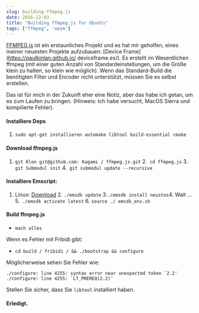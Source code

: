 ```yaml
---
slug: building-ffmpeg.js
date: 2016-12-03
title: "Building ffmpeg.js for Ubuntu"
tags: ["ffmpeg", 'wasm']
---
```



[FFMPEG.js](https://github.com/Kagami/ffmpeg.js) ist ein erstaunliches Projekt und es hat mir geholfen, eines meiner neuesten Projekte aufzubauen: [Device Frame](https://paulkinlan.github.io/ deviceframe.es/). Es erstellt im Wesentlichen ffmpeg (mit einer guten Anzahl von Standardeinstellungen, um die Größe klein zu halten, so klein wie möglich). Wenn das Standard-Build die benötigten Filter und Encoder nicht unterstützt, müssen Sie es selbst erstellen.

Das ist für mich in der Zukunft eher eine Notiz, aber das habe ich getan, um es zum Laufen zu bringen. (Hinweis: Ich habe versucht, MacOS Sierra und kompilierte Fehler).

#### Installiere Deps

1. `sudo apt-get installieren automake libtool build-essential cmake`



#### Download ffmpeg.js

1. `git Klon git@github.com: Kagami / ffmpeg.js.git` 2.` cd ffmpeg.js` 3. `git Submodul init` 4.` git submodul update --recursive`



#### Installiere Emscript:

1. Linux: [Download](https://s3.amazonaws.com/mozilla-games/emscripten/releases/emsdk-portable.tar.gz) 2. `./emsdk update` 3.` ./emsdk install neustes `4. Wait ... 5.` ./emsdk activate latest` 6. `source ./ emsdk_env.sh`

#### Build ffmpeg.js

* `mach alles`

Wenn es Fehler mit Fribidi gibt:

* `cd build / fribidi / && ./bootstrap && configure`

Möglicherweise sehen Sie Fehler wie:


```shell
./configure: line 4255: syntax error near unexpected token `2.2'
./configure: line 4255: `LT_PREREQ(2.2)'
```
Stellen Sie sicher, dass Sie `libtool` installiert haben.

#### Erledigt.
